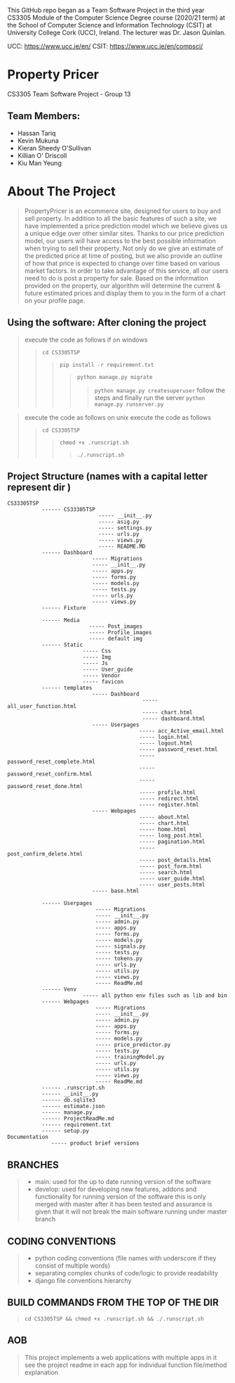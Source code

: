 This GitHub repo began as a Team Software Project in the third year CS3305 Module of the 
Computer Science Degree course (2020/21 term) at the School of Computer Science and Information Technology (CSIT) 
at University College Cork (UCC), Ireland. 
The lecturer was Dr. Jason Quinlan.

UCC: https://www.ucc.ie/en/
CSIT: https://www.ucc.ie/en/compsci/

# Property Pricer
CS3305 Team Software Project - Group 13


Team Members:
-
- Hassan Tariq
- Kevin Mukuna
- Kieran Sheedy O'Sullivan
- Killian O' Driscoll
- Kiu Man Yeung



# About The Project
> PropertyPricer is an ecommerce site, designed for users to buy and sell property. In addition to all the basic 
> features of such a site, we have implemented a price prediction model which we believe gives us a unique edge over 
> other similar sites.
> Thanks to our price prediction model, our users will have access to the best possible information when trying to sell 
> their property. Not only do we give an estimate of the predicted price at time of posting, but we also provide an 
> outline of how that price is expected to change over time based on various market factors.
> In order to take advantage of this service, all our users need to do is post a property for sale. Based on the 
> information provided on the property, our algorithm will determine the current & future estimated prices and display 
> them to you in the form of a chart on your profile page.




Using the software: After cloning the project 
-
> execute the code as follows if on windows 
>> `cd CS3305TSP` 
>>> `pip install -r requirement.txt`
>>>> `python manage.py migrate` 
>>>>> `python manage.py createsuperuser`
> follow the steps and finally run the server
>>>>> `python manage.py runserver.py`

> execute the code as follows on unix
> execute the code as follows
>> `cd CS3305TSP`
>>> `chmod +x .runscript.sh`
>>>> `./.runscript.sh` 


Project Structure (names with a capital letter represent dir )
-
    CS33305TSP
               ------ CS33305TSP
                                 ----- __init__.py  
                                 ----- asig.py  
                                 ----- settings.py  
                                 ----- urls.py  
                                 ----- views.py  
                                 ----- README.MD
               ------ Dashboard
                               ----- Migrations
                               ----- __init__.py
                               ----- apps.py
                               ----- forms.py
                               ----- models.py
                               ----- tests.py
                               ----- urls.py
                               ----- views.py
               ------ Fixture

               ------ Media
                              ----- Post_images
                              ----- Profile_images
                              ----- default img
               ------ Static
                            ----- Css
                            ----- Img
                            ----- Js
                            ----- User_guide
                            ----- Vendor
                            ----- favicon
               ------ templates
                               ----- Dashboard
                                               ----- all_user_function.html
                                               ----- chart.html
                                               ----- dashboard.html
                               ----- Userpages
                                              ----- acc_Active_email.html
                                              ----- login.html
                                              ----- logout.html
                                              ----- password_reset.html
                                              ----- password_reset_complete.html
                                              ----- password_reset_confirm.html
                                              ----- password_reset_done.html
                                              ----- profile.html
                                              ----- redirect.html
                                              ----- register.html
                               ----- Webpages
                                              ----- about.html
                                              ----- chart.html
                                              ----- home.html
                                              ----- long_post.html
                                              ----- pagination.html
                                              ----- post_confirm_delete.html
                                              ----- post_details.html
                                              ----- post_form.html
                                              ----- search.html
                                              ----- user_guide.html
                                              ----- user_posts.html
                               ----- base.html

               ------ Userpages
                                ----- Migrations
                                ----- __init__.py
                                ----- admin.py
                                ----- apps.py
                                ----- forms.py
                                ----- models.py
                                ----- signals.py
                                ----- tests.py
                                ----- tokens.py
                                ----- urls.py
                                ----- utils.py
                                ----- views.py
                                ----- ReadMe.md
               ------ Venv
                            ----- all python env files such as lib and bin
               ------ Webpages
                                ----- Migrations
                                ----- __init__.py
                                ----- admin.py
                                ----- apps.py
                                ----- forms.py
                                ----- models.py
                                ----- price_predictor.py
                                ----- tests.py
                                ----- trainingModel.py
                                ----- urls.py
                                ----- utils.py
                                ----- views.py
                                ----- ReadMe.md
               ------ .runscript.sh
               ------ __init__.py
               ------ db.sqlite3
               ------ estimate.json
               ------ manage.py
               ------ ProjectReadMe.md
               ------ requirement.txt
               ------ setup.py
    Documentation
                  ----- product brief versions
BRANCHES
-
> - main: used for the up to date running version of the software
> - develop: used for developing new features, addons and functionality for running version of the software
    this is only merged with master after it has been tested and assurance is given that it will not break
    the main software running under master branch


CODING CONVENTIONS
-
> - python coding conventions (file names with underscore if they consist of multiple words)
> - separating complex chunks of code/logic to provide readability
> - django file conventions hierarchy 

BUILD COMMANDS FROM THE TOP OF THE DIR
-
> `cd CS3305TSP && chmod +x .runscript.sh && ./.runscript.sh `    

AOB
-
> This project implements a web applications with multiple apps in it
> see the project readme in each app for individual function file/method explanation
